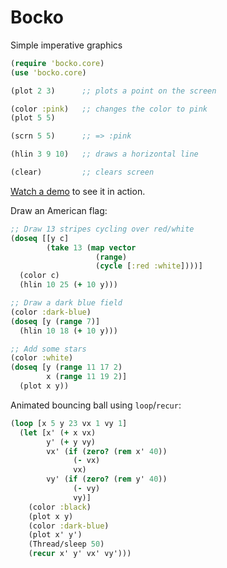 # Bocko
Simple imperative graphics

```clojure
(require 'bocko.core)
(use 'bocko.core)

(plot 2 3)      ;; plots a point on the screen

(color :pink)   ;; changes the color to pink
(plot 5 5)

(scrn 5 5)      ;; => :pink

(hlin 3 9 10)   ;; draws a horizontal line

(clear)         ;; clears screen
```

[Watch a demo](https://youtu.be/piJPrP3BKIk) to see it in action.

Draw an American flag:
```clojure
;; Draw 13 stripes cycling over red/white
(doseq [[y c]
        (take 13 (map vector
                   (range)
                   (cycle [:red :white])))]
  (color c)
  (hlin 10 25 (+ 10 y)))

;; Draw a dark blue field
(color :dark-blue)
(doseq [y (range 7)]
  (hlin 10 18 (+ 10 y)))

;; Add some stars
(color :white)
(doseq [y (range 11 17 2)
        x (range 11 19 2)]
  (plot x y))
```

Animated bouncing ball using `loop`/`recur`:
```clojure
(loop [x 5 y 23 vx 1 vy 1]
  (let [x' (+ x vx)
        y' (+ y vy)
        vx' (if (zero? (rem x' 40))
              (- vx)
              vx)
        vy' (if (zero? (rem y' 40))
              (- vy)
              vy)]
    (color :black)
    (plot x y)
    (color :dark-blue)
    (plot x' y')
    (Thread/sleep 50)
    (recur x' y' vx' vy')))
```
